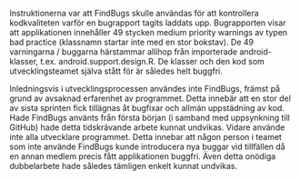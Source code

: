 Instruktionerna var att FindBugs skulle användas för att kontrollera kodkvaliteten varför en bugrapport tagits laddats upp. Bugrapporten visar att applikationen innehåller 49 stycken medium priority warnings av typen bad practice (klassnamn startar inte med en stor bokstav). De 49 varningarna / buggarna härstammar allihop från importerade android-klasser, t.ex. android.support.design.R. De klasser och den kod som utvecklingsteamet själva stått för är således helt buggfri.

Inledningsvis i utvecklingsprocessen användes inte FindBugs, främst på grund av avsaknad erfarenhet av programmet. Detta innebär att en stor del av sista sprinten fick tillägnas åt bugfixar och allmän uppstädning av kod. Hade FindBugs använts från första början (i samband med uppsynkning till GitHub) hade detta tidskrävande arbete kunnat undvikas. Vidare använde inte alla utvecklare programmet. Detta innebar att någon person i teamet som inte använde FindBugs kunde introducera nya buggar vid tillfällen då en annan medlem precis fått applikationen buggfri. Även detta onödiga dubbelarbete hade således tämligen enkelt kunnat undvikas.